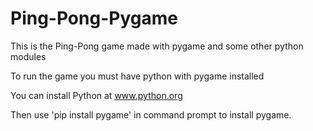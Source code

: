 # Ping-Pong-Pygame

This is the Ping-Pong game made with pygame and some other python modules

To run the game you must have python with pygame installed

You can install Python at www.python.org

Then use 'pip install pygame' in command prompt to install pygame.
